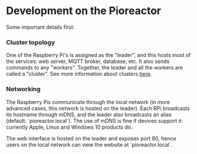 # Development on the Pioreactor

Some important details first:

### Cluster topology

One of the Raspberry Pi's is assigned as the "leader", and this hosts most of the services: web server, MQTT broker, database, etc. It also sends commands to any "workers". Together, the leader and all the workers are called a "cluster". See more information about clusters [here](/user_guide/Creating%20a%20Pioreactor%20cluster).

### Networking

The Raspberry Pis communicate through the local network (in more advanced cases, this network is hosted on the leader). Each RPi broadcasts its hostname through mDNS, and the leader also broadcasts an alias (default: \`pioreactor.local\`). The use of mDNS is fine if devices support it: currently Apple, Linux and Windows 10 products do.

The web interface is hosted on the leader and exposes port 80, hence users on the local network can view the website at \`pioreactor.local\`.

